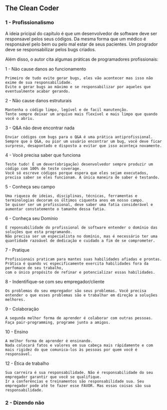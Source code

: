 ## The Clean Coder

### 1 - Profissionalismo

A ideia pricipal do capítulo é que um desenvolvedor de software deve ser responsavel pelos seus códigos. 
Da mesma forma que um médico é responsável pelo bem ou pelo mal estar de seus pacientes.
Um progrador deve se responsabilizar pelos bugs criados. 

Além disso, o autor cita algumas práticas de programadores profissionais:
  
  1 - Não cause danos ao funcionamento
  
    Primeiro de tudo evite gerar bugs, eles vão acontecer mas isso não exime de sua responsabilidade.
    Evite o gerar bugs ao máximo e se responsabilizar por aqueles que eventualmente acabar gerando.
  
  2 - Não cause danos estruturais
  
    Mantenha o código limpo, legível e de facil manutenção. 
    Tente sempre deixar um arquivo mais flexível e mais limpo que quando você o abriu.
    
  3 - Q&A não deve encontrar nada
  
    Enviar códigos com bugs para o Q&A é uma prática antiprofissional. 
    Sempre que o Q&A, ou pior um usuário encontrar um bug, você deve ficar surpreso, desapontado e disposto a evitar que isso aconteça novamente.
    
  4 - Você precisa saber que funciona
  
    Teste tudo! É um dever(obrigação) desenvolvedor sempre produzir um código com 100% de teste coverage. 
    Você só escreve códigos porque espera que eles sejam executados, precisa saber se eles funcionam. A única maneira de saber é testando.
    
  5 - Conheça seu campo
  
    Uma riqueza de ideias, disciplinas, técnicas, ferramentas e terminologias decoram os últimos ciquenta anos em nosso campo.
    Se quiser ser um profissional, deve saber uma fatia considerável e aumentar constatemente o tamanho dessa fatia.
    
  6 - Conheça seu Domínio
  
    É reponsabilidade do profissional de software entender o domínio das soluções que esta programando.
    Não precisa ser um especialista no domínio, mas é necessário ter uma quantidade razoável de dedicação e cuidado a fim de se comprometer.
   
  7 - Pratique
  
    Profissionais praticam para mantes suas habilidades afiadas e prontas. 
    Prática é quando vc especificamente exercita habilidades fora da perfomace de seu trabalho, 
    com o único propósito de refinar e potencializar essas habilidades.
  
  8 - Indentifique-se com seu empregador/cliente
  
    Os problemas do seu empregador são seus problemas. Você precisa entender o que esses problemas são e trabalhar em direção a soluções melhores.
    
  9 - Colaboração
  
    A segunda melhor forma de aprender é colaborar com outras pessoas. Faça pair-programming, programe junto a amigos.
    
  10 - Ensino
  
    A melhor forma de aprender é ensinando. 
    Nada colocará fatos e valores em sua cabeça mais rápidamente e com mais rigidez do que comunica-los às pessoas por quem você é responsável.   
  
  12 - Ética de trabalho
  
    Sua carreira é sua responsabilidade. Não é responsabilidade do seu empregador garantir que você se qualifique.
    Ir a conferências e treinamentos são responsabilidade sua. Seu empregador pode até te fazer esse FAVOR. Mas essas coisas são sua responsabilidade.
    
### 2 - Dizendo não
  
